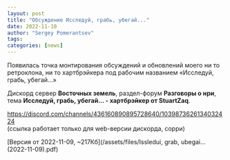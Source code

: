 ```yaml
---
layout: post
title: "Обсуждение Исследуй, грабь, убегай..."
date: 2022-11-10
author: "Sergey Pomerantsev"
tags:
categories: [news]
---
```


Появилась точка монтирования обсуждений и обновлений моего ни то ретроклона, ни то хартбрэйкера под рабочим названием «Исследуй, грабь, убегай...»

Дискорд сервер **Восточных земель**, раздел-форум **Разговоры о нри**, тема **Исследуй, грабь, убегай... - хартбрэйкер от StuartZaq**.

<https://discord.com/channels/436160890895728640/1039873626134032424>  
(ссылка работает только для web-версии дискорда, сорри)

[Версия от 2022-11-09, ~217Кб](/assets/files/Issledui, grab, ubegai... (2022-11-09).pdf)
